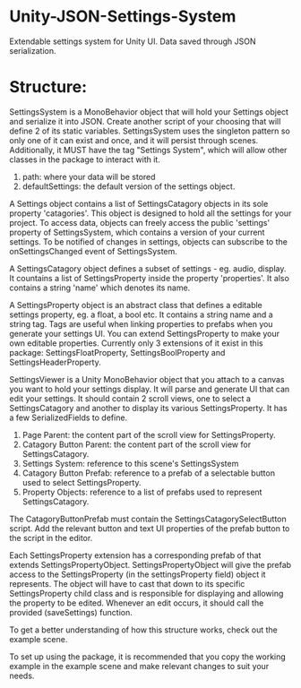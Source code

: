 # Unity-JSON-Settings-System
Extendable settings system for Unity UI. Data saved through JSON serialization.

# Structure: 
SettingsSystem is a MonoBehavior object that will hold your Settings object and serialize it into JSON. Create another script of your choosing that will define 2 of its static variables. SettingsSystem uses the singleton pattern so only one of it can exist and once, and it will persist through scenes. Additionally, it MUST have the tag "Settings System", which will allow other classes in the package to interact with it.
 1. path: where your data will be stored
 2. defaultSettings: the default version of the settings object.

A Settings object contains a list of SettingsCatagory objects in its sole property 'catagories'. This object is designed to hold all the settings for your project. To access data, objects can freely access the public 'settings' property of SettingsSystem, which contains a version of your current settings. To be notified of changes in settings, objects can subscribe to the onSettingsChanged event of SettingsSystem.

A SettingsCatagory object defines a subset of settings - eg. audio, display. It countains a list of SettingsProperty inside the property 'properties'. It also contains a string 'name' which denotes its name.

A SettingsProperty object is an abstract class that defines a editable settings property, eg. a float, a bool etc. It contains a string name and a string tag. Tags are useful when linking properties to prefabs when you generate your settings UI. You can extend SettingsProperty to make your own editable properties. Currently only 3 extensions of it exist in this package: SettingsFloatProperty, SettingsBoolProperty and SettingsHeaderProperty.

SettingsViewer is a Unity MonoBehavior object that you attach to a canvas you want to hold your settings display. It will parse and generate UI that can edit your settings. It should contain 2 scroll views, one to select a SettingsCatagory and another to display its various SettingsProperty. It has a few SerializedFields to define.
1. Page Parent: the content part of the scroll view for SettingsProperty.
2. Catagory Button Parent: the content part of the scroll view for SettingsCatagory.
3. Settings System: reference to this scene's SettingsSystem
4. Catagory Button Prefab: reference to a prefab of a selectable button used to select SettingsProperty.
5. Property Objects: reference to a list of prefabs used to represent SettingsCatagory.

The CatagoryButtonPrefab must contain the SettingsCatagorySelectButton script. Add the relevant button and text UI properties of the prefab button to the script in the editor.

Each SettingsProperty extension has a corresponding prefab of that extends SettingsPropertyObject. SettingsPropertyObject will give the prefab access to the SettingsProperty (in the settingsProperty field) object it represents. The object will have to cast that down to its specific SettingsProperty child class and is responsible for displaying and allowing the property to be edited. Whenever an edit occurs, it should call the provided (saveSettings) function.

To get a better understanding of how this structure works, check out the example scene.

To set up using the package, it is recommended that you copy the working example in the example scene and make relevant changes to suit your needs.


